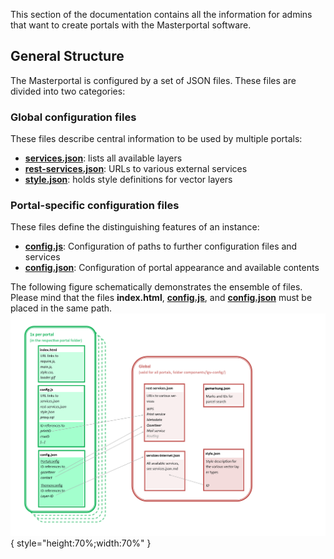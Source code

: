 This section of the documentation contains all the information for admins that want to create portals with the
Masterportal software.

## General Structure

The Masterportal is configured by a set of JSON files. These files are divided into two categories:

### Global configuration files

These files describe central information to be used by multiple portals:

* **[services.json](./Global-Config/services.json.md)**: lists all available layers
* **[rest-services.json](./Global-Config/rest-services.json.md)**: URLs to various external services
* **[style.json](./Global-Config/style.json.md)**: holds style definitions for vector layers

### Portal-specific configuration files

These files define the distinguishing features of an instance:

* **[config.js](./Portal-Config/config.js.md)**: Configuration of paths to further configuration files and services
* **[config.json](./Portal-Config/config.json.md)**: Configuration of portal appearance and available contents

The following figure schematically demonstrates the ensemble of files. Please mind that the files **index.html**, **[config.js](./Portal-Config/config.js.md)**, and **[config.json](./Portal-Config/config.json.md)** must be placed in the same path.
![configOverview.png](media/configOverview.png){ style="height:70%;width:70%" }
